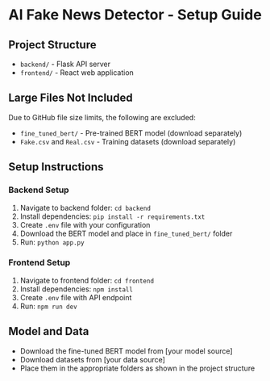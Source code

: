 # AI Fake News Detector - Setup Guide

## Project Structure
- `backend/` - Flask API server
- `frontend/` - React web application

## Large Files Not Included
Due to GitHub file size limits, the following are excluded:
- `fine_tuned_bert/` - Pre-trained BERT model (download separately)
- `Fake.csv` and `Real.csv` - Training datasets (download separately)

## Setup Instructions

### Backend Setup
1. Navigate to backend folder: `cd backend`
2. Install dependencies: `pip install -r requirements.txt`
3. Create `.env` file with your configuration
4. Download the BERT model and place in `fine_tuned_bert/` folder
5. Run: `python app.py`

### Frontend Setup
1. Navigate to frontend folder: `cd frontend`
2. Install dependencies: `npm install`
3. Create `.env` file with API endpoint
4. Run: `npm run dev`

## Model and Data
- Download the fine-tuned BERT model from [your model source]
- Download datasets from [your data source]
- Place them in the appropriate folders as shown in the project structure